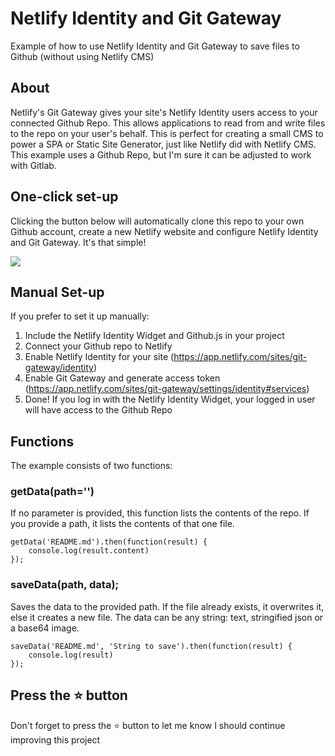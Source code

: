# Netlify Identity and Git Gateway

Example of how to use Netlify Identity and Git Gateway to save files to Github (without using Netlify CMS)

## About

Netlify's Git Gateway gives your site's Netlify Identity users access to your connected Github Repo. This allows applications to read from and write files to the repo on your user's behalf. This is perfect for creating a small CMS to power a SPA or Static Site Generator, just like Netlify did with Netlify CMS. This example uses a Github Repo, but I'm sure it can be adjusted to work with Gitlab.

## One-click set-up

Clicking the button below will automatically clone this repo to your own Github account, create a new Netlify website and configure Netlify Identity and Git Gateway. It's that simple!

<a href="https://app.netlify.com/start/deploy?repository=https://github.com/dashpilot/netlify-identity-git-gateway&stack=cms"><img src="https://www.netlify.com/img/deploy/button.svg" /></a>


## Manual Set-up

If you prefer to set it up manually:

1. Include the Netlify Identity Widget and Github.js in your project
2. Connect your Github repo to Netlify
3. Enable Netlify Identity for your site (https://app.netlify.com/sites/git-gateway/identity)
4. Enable Git Gateway and generate access token (https://app.netlify.com/sites/git-gateway/settings/identity#services)
5. Done! If you log in with the Netlify Identity Widget, your logged in user will have access to the Github Repo

## Functions

The example consists of two functions:

### getData(path='')

If no parameter is provided, this function lists the contents of the repo. If you provide a path, it lists the contents of that one file.

```
getData('README.md').then(function(result) {
    console.log(result.content)
});
```

### saveData(path, data);

Saves the data to the provided path. If the file already exists, it overwrites it, else it creates a new file. The data can be any string: text, stringified json or a base64 image.

```
saveData('README.md', 'String to save').then(function(result) {
    console.log(result)
});
```

## Press the :star: button
Don't forget to press the :star: button to let me know I should continue improving this project
